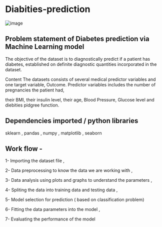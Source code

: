 # Diabities-prediction

![image](https://user-images.githubusercontent.com/73480837/228948555-a71dc799-136a-4351-8496-74c7003c1bd5.png)


## Problem statement of Diabetes prediction via Machine Learning model

The objective of the dataset is to diagnostically predict if a patient has diabetes, established on definite diagnostic quantities incorporated in the dataset.

Content The datasets consists of several medical predictor variables and one target variable, Outcome. Predictor variables includes the number of pregnancies the patient had,  

 their BMI, their insulin level, their  age, Blood Pressure, Glucose level  and diebities pidgree function.

## Dependencies imported / python libraries 

sklearn , 
 pandas ,
  numpy , 
   matplotlib , 
    seaborn 
    
    
 ## Work flow -
1- Importing the dataset file ,

2- Data preprocessing to know the data we are working with ,

3- Data analysis using plots and graphs to understand the parameters ,

4- Spliting the data into training data and testing data ,

5- Model selection for prediction ( based on classification problem)

6- Fitting the data parameters into the model ,

7- Evaluating the performance of the model 

